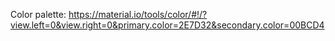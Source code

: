 Color palette: https://material.io/tools/color/#!/?view.left=0&view.right=0&primary.color=2E7D32&secondary.color=00BCD4